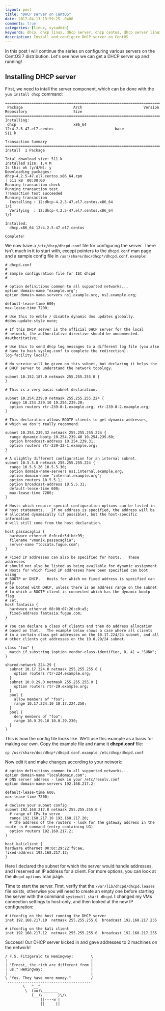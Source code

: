 ```yaml
---
layout: post
title: "DHCP server on CentOS"
date: 2017-04-13 13:59:25 -0400
comments: true
categories: [linux, sysadmin]
keywords: dhcp, dhcp linux, dhcp server, dhcp centos, dhcp server linux, dhcp server centos, install dhcp server, configure dhcp server
description: Install and configure DHCP server on CentOS
---
```




In this post I will continue the series on configuring various servers on the CentOS 7 distribution. Let's see how we can get a DHCP server up and running!

<!-- more -->

## Installing DHCP server

First, we need to intall the server component, which can be done with the <code>yum install dhcp</code> command:

``` plain
=====================================================================================================================================================
 Package                       Arch                            Version                                           Repository                     Size
=====================================================================================================================================================
Installing:
 dhcp                          x86_64                          12:4.2.5-47.el7.centos                            base                          511 k

Transaction Summary
=====================================================================================================================================================
Install  1 Package

Total download size: 511 k
Installed size: 1.4 M
Is this ok [y/d/N]: y
Downloading packages:
dhcp-4.2.5-47.el7.centos.x86_64.rpm                                                                                           | 511 kB  00:00:00     
Running transaction check
Running transaction test
Transaction test succeeded
Running transaction
  Installing : 12:dhcp-4.2.5-47.el7.centos.x86_64                                                                                                1/1
  Verifying  : 12:dhcp-4.2.5-47.el7.centos.x86_64                                                                                                1/1

Installed:
  dhcp.x86_64 12:4.2.5-47.el7.centos                                                                                                                 

Complete!
```

We now have a <code>/etc/dhcp/dhcpd.conf</code> file for configuring the server. There isn't much in it to start with, except pointers to the <code>dhcpd.conf</code> man page and a sample config file in <code>/usr/share/doc/dhcp*/dhcpd.conf.example</code>:

``` plain
# dhcpd.conf
#
# Sample configuration file for ISC dhcpd
#

# option definitions common to all supported networks...
option domain-name "example.org";
option domain-name-servers ns1.example.org, ns2.example.org;

default-lease-time 600;
max-lease-time 7200;

# Use this to enble / disable dynamic dns updates globally.
#ddns-update-style none;

# If this DHCP server is the official DHCP server for the local
# network, the authoritative directive should be uncommented.
#authoritative;

# Use this to send dhcp log messages to a different log file (you also
# have to hack syslog.conf to complete the redirection).
log-facility local7;

# No service will be given on this subnet, but declaring it helps the
# DHCP server to understand the network topology.

subnet 10.152.187.0 netmask 255.255.255.0 {
}

# This is a very basic subnet declaration.

subnet 10.254.239.0 netmask 255.255.255.224 {
  range 10.254.239.10 10.254.239.20;
  option routers rtr-239-0-1.example.org, rtr-239-0-2.example.org;
}

# This declaration allows BOOTP clients to get dynamic addresses,
# which we don't really recommend.

subnet 10.254.239.32 netmask 255.255.255.224 {
  range dynamic-bootp 10.254.239.40 10.254.239.60;
  option broadcast-address 10.254.239.31;
  option routers rtr-239-32-1.example.org;
}

# A slightly different configuration for an internal subnet.
subnet 10.5.5.0 netmask 255.255.255.224 {
  range 10.5.5.26 10.5.5.30;
  option domain-name-servers ns1.internal.example.org;
  option domain-name "internal.example.org";
  option routers 10.5.5.1;
  option broadcast-address 10.5.5.31;
  default-lease-time 600;
  max-lease-time 7200;
}

# Hosts which require special configuration options can be listed in
# host statements.   If no address is specified, the address will be
# allocated dynamically (if possible), but the host-specific information
# will still come from the host declaration.

host passacaglia {
  hardware ethernet 0:0:c0:5d:bd:95;
  filename "vmunix.passacaglia";
  server-name "toccata.fugue.com";
}

# Fixed IP addresses can also be specified for hosts.   These addresses
# should not also be listed as being available for dynamic assignment.
# Hosts for which fixed IP addresses have been specified can boot using
# BOOTP or DHCP.   Hosts for which no fixed address is specified can only
# be booted with DHCP, unless there is an address range on the subnet
# to which a BOOTP client is connected which has the dynamic-bootp flag
# set.
host fantasia {
  hardware ethernet 08:00:07:26:c0:a5;
  fixed-address fantasia.fugue.com;
}

# You can declare a class of clients and then do address allocation
# based on that.   The example below shows a case where all clients
# in a certain class get addresses on the 10.17.224/24 subnet, and all
# other clients get addresses on the 10.0.29/24 subnet.

class "foo" {
  match if substring (option vendor-class-identifier, 0, 4) = "SUNW";
}

shared-network 224-29 {
  subnet 10.17.224.0 netmask 255.255.255.0 {
    option routers rtr-224.example.org;
  }
  subnet 10.0.29.0 netmask 255.255.255.0 {
    option routers rtr-29.example.org;
  }
  pool {
    allow members of "foo";
    range 10.17.224.10 10.17.224.250;
  }
  pool {
    deny members of "foo";
    range 10.0.29.10 10.0.29.230;
  }
}
```

This is how the config file looks like. We'll use this example as a basis for making our own. Copy the example file and name it **dhcpd.conf** file:

``` plain
cp /usr/share/doc/dhcp*/dhcpd.conf.example /etc/dhcp/dhcpd.conf
```

Now edit it and make changes according to your network:

``` plain
# option definitions common to all supported networks...
option domain-name "localdomain.com";
# DNS server address - look in your /etc/resolv.conf
option domain-name-servers 192.168.217.2;

default-lease-time 600;
max-lease-time 7200;

# declare your subnet config
subnet 192.168.217.0 netmask 255.255.255.0 {
  # range of IPs to serve
  range 192.168.217.10 192.168.217.20;
  # the address of the routers - look for the gateway address in the route -n # command (entry containing UG)
  option routers 192.168.217.2;
}

host kaliclient {
hardware ethernet 00:0c:29:22:f9:ae;
fixed-address 192.168.217.12;
}
```

Here I declared the subnet for which the server would handle addresses, and I reserved an IP address for a client. For more options, you can look at the <code>dhcpd-options</code> man page.

Time to start the server. First, verify that the <code>/var/lib/dhcpd/dhcpd.leases</code> file exists, otherwise you will need to create an empty one before starting the server with the command <code>systemctl start dhcpd</code>. I changed my VMs connection settings to host-only, and then looked at the new IP configuration:

``` plain
# ifconfig on the host running the DHCP server
inet 192.168.217.10  netmask 255.255.255.0  broadcast 192.168.217.255

# ifconfig on the kali client
inet 192.168.217.12  netmask 255.255.255.0  broadcast 192.168.217.255
```

Success! Our DHCP server kicked in and gave addresses to 2 machines on the network!


``` plain
/ F.S. Fitzgerald to Hemingway:        \
|                                      |
| "Ernest, the rich are different from |
| us." Hemingway:                      |
|                                      |
\ "Yes. They have more money."         /
 --------------------------------------
        \   ^__^
         \  (oo)\_______
            (__)\       )\/\
                ||----w |
                ||     ||
```

